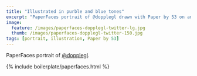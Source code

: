 ```yaml
---
title: "Illustrated in purble and blue tones"
excerpt: "PaperFaces portrait of @dopplegl drawn with Paper by 53 on an iPad."
image: 
  feature: /images/paperfaces-dopplegl-twitter-lg.jpg
  thumb: /images/paperfaces-dopplegl-twitter-150.jpg
tags: [portrait, illustration, Paper by 53]
---
```


PaperFaces portrait of [@dopplegl](http://twitter.com/dopplegl).

{% include boilerplate/paperfaces.html %}